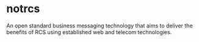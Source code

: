 # notrcs
An open standard business messaging technology that aims to deliver the benefits of RCS using established web and telecom technologies.
